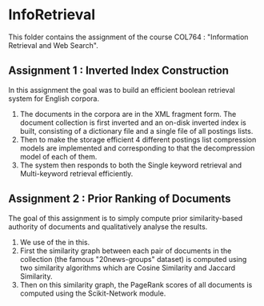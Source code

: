 # InfoRetrieval
This folder contains the assignment of the course COL764 : "Information Retrieval and Web Search".

## Assignment 1  :  Inverted Index Construction
In this assignment the goal was to build an efficient boolean retrieval system for English corpora.<br />
1) The documents in the corpora are in the XML fragment form. The document collection is first inverted and an on-disk inverted index is built, consisting of a dictionary file and a single file of all postings lists.<br />
2) Then to make the storage efficient 4 different postings list compression models are implemented and corresponding to that the decompression model of each of them.<br />
3) The system then responds to both the Single keyword retrieval and Multi-keyword retrieval efficiently.<br />

## Assignment 2  :  Prior Ranking of Documents
The goal of this assignment is to simply compute prior similarity-based authority of documents and qualitatively analyse the results. 
1) We use of the  in this. 
2) First the similarity graph between each pair of documents in the collection (the famous "20news-groups" dataset) is computed using two similarity algorithms which are Cosine Similarity and Jaccard Similarity.
3) Then on this similarity graph, the PageRank scores of all documents is computed using the Scikit-Network module.
